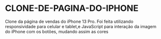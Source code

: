 # CLONE-DE-PAGINA-DO-IPHONE
Clone da página de vendas do iPhone 13 Pro. Foi feita utilizando responsividade para celular e tablet,e JavaScript para interação da imagem do iPhone com os botões, mudando assim as cores
